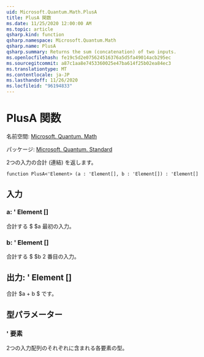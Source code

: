 ```yaml
---
uid: Microsoft.Quantum.Math.PlusA
title: PlusA 関数
ms.date: 11/25/2020 12:00:00 AM
ms.topic: article
qsharp.kind: function
qsharp.namespace: Microsoft.Quantum.Math
qsharp.name: PlusA
qsharp.summary: Returns the sum (concatenation) of two inputs.
ms.openlocfilehash: fe19c5d2e075624516376a5d5fa49014acb295ec
ms.sourcegitcommit: a87c1aa8e7453360025e47ba614f25b02ea84ec3
ms.translationtype: MT
ms.contentlocale: ja-JP
ms.lasthandoff: 11/26/2020
ms.locfileid: "96194833"
---
```

# <a name="plusa-function"></a>PlusA 関数

名前空間: [Microsoft. Quantum. Math](xref:Microsoft.Quantum.Math)

パッケージ: [Microsoft. Quantum. Standard](https://nuget.org/packages/Microsoft.Quantum.Standard)


2つの入力の合計 (連結) を返します。

```qsharp
function PlusA<'Element> (a : 'Element[], b : 'Element[]) : 'Element[]
```


## <a name="input"></a>入力

### <a name="a--element"></a>a: ' Element []

合計する $ $a 最初の入力。


### <a name="b--element"></a>b: ' Element []

合計する $ $b 2 番目の入力。



## <a name="output--element"></a>出力: ' Element []

合計 $a + b $ です。

## <a name="type-parameters"></a>型パラメーター

### <a name="element"></a>' 要素

2つの入力配列のそれぞれに含まれる各要素の型。